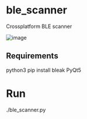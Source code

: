 # ble_scanner
Crossplatform BLE scanner

![image](https://github.com/user-attachments/assets/08956ac8-70d3-4548-aefd-9548472ed938)


## Requirements
python3
pip install bleak PyQt5

# Run
./ble_scanner.py
